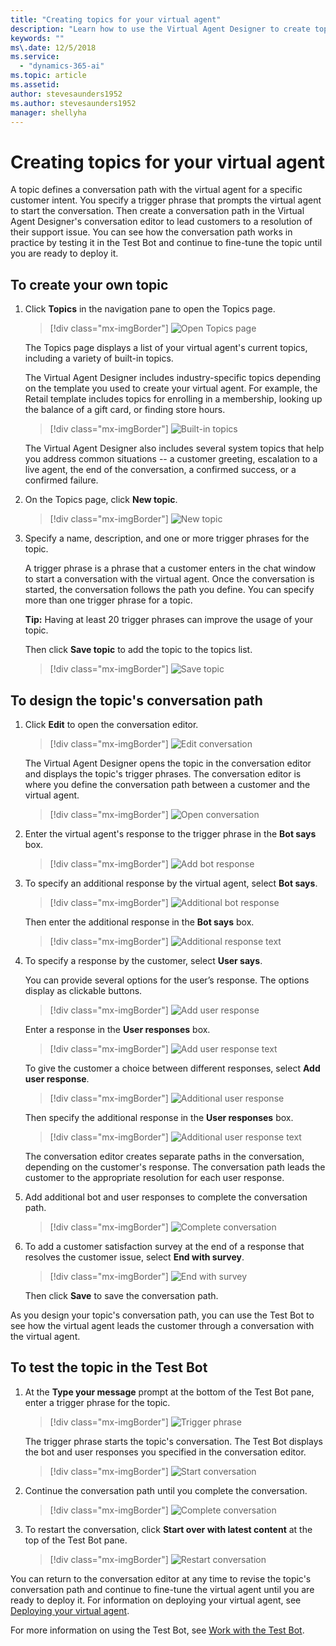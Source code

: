 ```yaml
---
title: "Creating topics for your virtual agent"
description: "Learn how to use the Virtual Agent Designer to create topics for your virtual agent."
keywords: ""
ms\.date: 12/5/2018
ms.service:
  - "dynamics-365-ai"
ms.topic: article
ms.assetid: 
author: stevesaunders1952
ms.author: stevesaunders1952
manager: shellyha
---
```


# Creating topics for your virtual agent

A topic defines a conversation path with the virtual agent for a specific customer intent. You specify a trigger phrase that prompts the virtual agent to start the conversation. Then create a conversation path in the Virtual Agent Designer's conversation editor to lead customers to a resolution of their support issue. You can see how the conversation path works in practice by testing it in the Test Bot and continue to fine-tune the topic until you are ready to deploy it.

## To create your own topic

1. Click **Topics** in the navigation pane to open the Topics page.

   > [!div class="mx-imgBorder"]
   > ![Open Topics page](media/create-topic-1-1.png)

    The Topics page displays a list of your virtual agent's current topics, including a variety of built-in topics.

    The Virtual Agent Designer includes industry-specific topics depending on the template you used to create your virtual agent. For example, the Retail template includes topics for enrolling in a membership, looking up the balance of a gift card, or finding store hours.

   > [!div class="mx-imgBorder"]
   > ![Built-in topics](media/create-topic-1.png)

    The Virtual Agent Designer also includes several system topics that help you address common situations -- a customer greeting, escalation to a live agent, the end of the conversation, a confirmed success, or a confirmed failure.

2. On the Topics page, click **New topic**.

   > [!div class="mx-imgBorder"]
   > ![New topic](media/create-topic-2.png)

3. Specify a name, description, and one or more trigger phrases for the topic.

    A trigger phrase is a phrase that a customer enters in the chat window to start a conversation with the virtual agent. Once the conversation is started, the conversation follows the path you define. You can specify more than one trigger phrase for a topic.

    **Tip:**   Having at least 20 trigger phrases can improve the usage of your topic.

    Then click **Save topic** to add the topic to the topics list.

   > [!div class="mx-imgBorder"]
   > ![Save topic](media/create-topic-3-2.png)

## To design the topic's conversation path

1. Click **Edit** to open the conversation editor.

   > [!div class="mx-imgBorder"]
   > ![Edit conversation](media/create-topic-8-1.png)

    The Virtual Agent Designer opens the topic in the conversation editor and displays the topic's trigger phrases. The conversation editor is where you define the conversation path between a customer and the virtual agent.

   > [!div class="mx-imgBorder"]
   > ![Open conversation](media/create-topic-9.png)

2. Enter the virtual agent's response to the trigger phrase in the **Bot says** box.

   > [!div class="mx-imgBorder"]
   > ![Add bot response](media/create-topic-10.png)

3. To specify an additional response by the virtual agent, select **Bot says**.

   > [!div class="mx-imgBorder"]
   > ![Additional bot response](media/create-topic-11.png)

    Then enter the additional response in the **Bot says** box.

   > [!div class="mx-imgBorder"]
   > ![Additional response text](media/create-topic-12.png)

4. To specify a response by the customer, select **User says**.

    You can provide several options for the user’s response. The options display as clickable buttons.

   > [!div class="mx-imgBorder"]
   > ![Add user response](media/create-topic-13.png)

    Enter a response in the **User responses** box.

   > [!div class="mx-imgBorder"]
   > ![Add user response text](media/create-topic-14.png)

    To give the customer a choice between different responses, select **Add user response**.

   > [!div class="mx-imgBorder"]
   > ![Additional user response](media/create-topic-15.png)

    Then specify the additional response in the **User responses** box.

   > [!div class="mx-imgBorder"]
   > ![Additional user response text](media/create-topic-16.png)

    The conversation editor creates separate paths in the conversation, depending on the customer's response. The conversation path leads the customer to the appropriate resolution for each user response.

5. Add additional bot and user responses to complete the conversation path.

   > [!div class="mx-imgBorder"]
   > ![Complete conversation](media/create-topic-17.png)

6. To add a customer satisfaction survey at the end of a response that resolves the customer issue, select **End with survey**.

   > [!div class="mx-imgBorder"]
   > ![End with survey](media/create-topic-18.png)

   Then click **Save** to save the conversation path.

As you design your topic's conversation path, you can use the Test Bot to see how the virtual agent leads the customer through a conversation with the virtual agent.

## To test the topic in the Test Bot

1. At the **Type your message** prompt at the bottom of the Test Bot pane, enter a trigger phrase for the topic.

   > [!div class="mx-imgBorder"]
   > ![Trigger phrase](media/create-topic-20.png)

    The trigger phrase starts the topic's conversation. The Test Bot displays the bot and user responses you specified in the conversation editor.

   > [!div class="mx-imgBorder"]
   > ![Start conversation](media/create-topic-21.png)

2. Continue the conversation path until you complete the conversation.

   > [!div class="mx-imgBorder"]
   > ![Complete conversation](media/create-topic-22.png)

3. To restart the conversation, click **Start over with latest content** at the top of the Test Bot pane.

   > [!div class="mx-imgBorder"]
   > ![Restart conversation](media/create-topic-23.png)

You can return to the conversation editor at any time to revise the topic's conversation path and continue to fine-tune the virtual agent until you are ready to deploy it. For information on deploying your virtual agent, see [Deploying your virtual agent](getting-started-deploy.md).

For more information on using the Test Bot, see [Work with the Test Bot](how-to-test-bot.md).